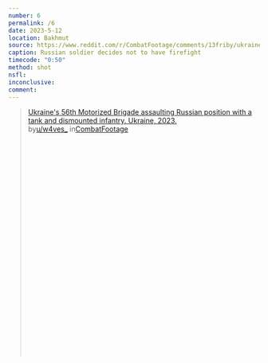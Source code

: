 ```yaml
---
number: 6
permalink: /6
date: 2023-5-12
location: Bakhmut
source: https://www.reddit.com/r/CombatFootage/comments/13friby/ukraines_56th_motorized_brigade_assaulting/
caption: Russian soldier decides not to have firefight
timecode: "0:50"
method: shot
nsfl:
inconclusive:
comment:
---
```

<blockquote class="reddit-embed-bq" style="height:500px" data-embed-theme="dark" data-embed-height="566"><a href="https://www.reddit.com/r/CombatFootage/comments/13friby/ukraines_56th_motorized_brigade_assaulting/">Ukraine's 56th Motorized Brigade assaulting Russian position with a tank and dismounted infantry. Ukraine, 2023.</a><br> by<a href="https://www.reddit.com/user/w4ves_/">u/w4ves_</a> in<a href="https://www.reddit.com/r/CombatFootage/">CombatFootage</a></blockquote><script async="" src="https://embed.reddit.com/widgets.js" charset="UTF-8"></script>